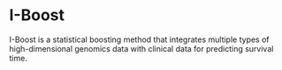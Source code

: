 # I-Boost
I-Boost is a statistical boosting method that integrates multiple types of high-dimensional genomics data with clinical data for predicting survival time.
